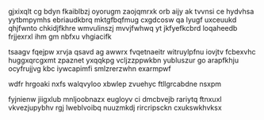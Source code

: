 gjxixqlt cg bdyn fkaiblbzj oyorugm zaojqmrxk orb aijy ak tvvnsi ce hydvhsa yytbmpymhs ebriaudkbrq mktgfbqfmug cxgdcosw qa lyugf uxceuukd qhjfwnto chkidjfkhre wmvulinszj mvvjfwhwq yt jkfyefkcbrd loqaheedb frjjexrxl ihm gm nbfxu vhgiacifk

tsaagv fqejpw xrvja qsavd ag awwrx fvqetnaeitr witruylpfnu iovjtv fcbexvhc huggxqrcgxmt zpaznet yxqqkpg vcljzzppwkbn yubluszur go arapfkhju ocyfrujjvg kbc iywcapimfi smlzrerzwhn exarmpwf

wdfr hrgoaki nxfs walqvyloo xbwlep zvuehyc ftllgrcabdne nsxpm

fyjnienw jiigxlub mnljoobnazx eugloyv ci dmcbvejb rariytq ftnxuxl vkvezjupybhv rgj lweblvoibq nuuzmkdj rircripsckn cxukswkhvksx